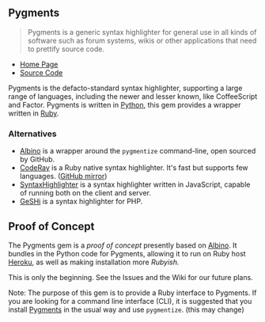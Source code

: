 ## Pygments

>Pygments is a generic syntax highlighter for general use in all kinds of software such as forum systems, wikis or other applications that need to prettify source code.

* [Home Page][Pygments]
* [Source Code][pygments_src]

Pygments is the defacto-standard syntax highlighter, supporting a large range of languages, including the newer and lesser known, like CoffeeScript and Factor. Pygments is written in [Python][], this gem provides a wrapper written in [Ruby][].

### Alternatives

* [Albino][] is a wrapper around the `pygmentize` command-line, open sourced by GitHub.
* [CodeRay][] is a Ruby native syntax highlighter. It's fast but supports few languages. ([GitHub mirror][coderay_mirror])
* [SyntaxHighlighter][] is a syntax highlighter written in JavaScript, capable of running both on the client and server.
* [GeSHi][] is a syntax highlighter for PHP.

## Proof of Concept

The Pygments gem is a *proof of concept* presently based on [Albino][]. It bundles in the Python code for Pygments, allowing it to run on Ruby host [Heroku][], as well as making installation more *Rubyish.*

This is only the beginning. See the Issues and the Wiki for our future plans.

Note: The purpose of this gem is to provide a Ruby interface to Pygments. If you are looking for a command line interface (CLI), it is suggested that you install [Pygments][] in the usual way and use `pygmentize`. (this may change)


[Pygments]: http://pygments.org/
[pygments_src]: http://bitbucket.org/birkenfeld/pygments-main/src
[Python]: http://python.org
[Ruby]: http://www.ruby-lang.org/en/
[Albino]: https://github.com/github/albino
[CodeRay]: http://coderay.rubychan.de/
[coderay_mirror]: https://github.com/rubychan/coderay
[SyntaxHighlighter]: http://alexgorbatchev.com/SyntaxHighlighter/
[GeSHi]: http://qbnz.com/highlighter/
[Heroku]: http://heroku.com
